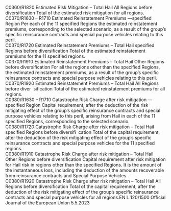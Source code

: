  
C0360/R1820  Estimated Risk Mitigation 
– Total Hail All Regions 
before diversification  Total of the estimated risk mitigation for all regions.  
C0370/R1630 – 
R1710  Estimated Reinstatement 
Premiums —specified 
Region  Per each of the 11 specified Regions the estimated reinstatement premiums, 
corresponding to the selected scenario, as a result of the group’s specific 
reinsurance contracts and special purpose vehicles relating to this peril.  
C0370/R1720  Estimated Reinstatement 
Premiums – Total Hail 
specified Regions before 
diversification  Total of the estimated reinstatement premiums for the 11 specified regions.  
C0370/R1910  Estimated Reinstatement 
Premiums – Total Hail 
Other Regions before 
diversification  For all the regions other than the specified Regions, the estimated reinstatement 
premiums, as a result of the group’s specific reinsurance contracts and special 
purpose vehicles relating to this peril.  
C0370/R1920  Estimated Reinstatement 
Premiums – Total Hail 
All Regions before diver ­
sification  Total of the estimated reinstatement premiums for all regions.  
C0380/R1630 – 
R1710  Catastrophe Risk Charge 
after risk mitigation — 
specified Region  Capital requirement, after the deduction of the risk mitigating effect of the group’s 
specific reinsurance contracts and special purpose vehicles relating to this peril, 
arising from Hail in each of the 11 specified Regions, corresponding to the 
selected scenario.  
C0380/R1720  Catastrophe Risk Charge 
after risk mitigation – 
Total Hail specified 
Regions before diversifi ­
cation  Total of the capital requirement, after the deduction of the risk mitigating effect of 
the group’s specific reinsurance contracts and special purpose vehicles for the 11 
specified regions.  
C0380/R1910  Catastrophe Risk Charge 
after risk mitigation – 
Total Hail Other Regions 
before diversification  Capital requirement after risk mitigation for Hail risk in regions other than the 
specified Regions. It is the amount of the instantaneous loss, including the 
deduction of the amounts recoverable from reinsurance contracts and Special 
Purpose Vehicles.  
C0380/R1920  Catastrophe Risk Charge 
after risk mitigation – 
Total Hail All Regions 
before diversification  Total of the capital requirement, after the deduction of the risk mitigating effect of 
the group’s specific reinsurance contracts and special purpose vehicles for all 
regions.EN  L 120/1500 Official Journal of the European Union 5.5.2023